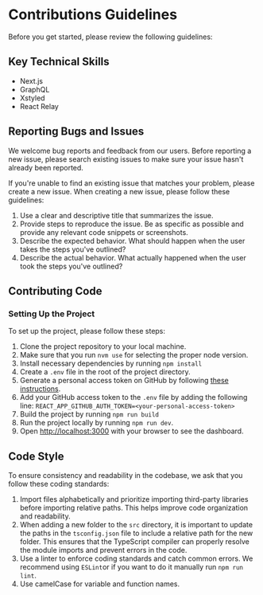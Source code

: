 # Contributions Guidelines

Before you get started, please review the following guidelines:

## Key Technical Skills

- Next.js
- GraphQL
- Xstyled
- React Relay

## Reporting Bugs and Issues

We welcome bug reports and feedback from our users. Before reporting a new issue, please search existing issues to make sure your issue hasn't already been reported.

If you're unable to find an existing issue that matches your problem, please create a new issue. When creating a new issue, please follow these guidelines:

1. Use a clear and descriptive title that summarizes the issue.
2. Provide steps to reproduce the issue. Be as specific as possible and provide any relevant code snippets or screenshots.
3. Describe the expected behavior. What should happen when the user takes the steps you've outlined?
4. Describe the actual behavior. What actually happened when the user took the steps you've outlined?

## Contributing Code

### Setting Up the Project

To set up the project, please follow these steps:

1. Clone the project repository to your local machine.
2. Make sure that you run `nvm use` for selecting the proper node version.
3. Install necessary dependencies by running `npm install`
4. Create a `.env` file in the root of the project directory.
5. Generate a personal access token on GitHub by following [these instructions](https://docs.github.com/en/authentication/keeping-your-account-and-data-secure/creating-a-personal-access-token).
6. Add your GitHub access token to the `.env` file by adding the following line: `REACT_APP_GITHUB_AUTH_TOKEN=<your-personal-access-token>`
7. Build the project by running `npm run build`
8. Run the project locally by running `npm run dev`.
9. Open [http://localhost:3000](http://localhost:3000/) with your browser to see the dashboard.

## Code Style

To ensure consistency and readability in the codebase, we ask that you follow these coding standards:

1. Import files alphabetically and prioritize importing third-party libraries before importing relative paths. This helps improve code organization and readability.
2. When adding a new folder to the `src` directory, it is important to update the paths in the `tsconfig.json` file to include a relative path for the new folder. This ensures that the TypeScript compiler can properly resolve the module imports and prevent errors in the code.
3. Use a linter to enforce coding standards and catch common errors. We recommend using `ESLint`or if you want to do it manually run `npm run lint`.
4. Use camelCase for variable and function names.